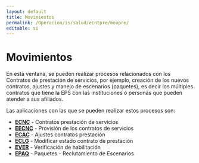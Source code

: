 ```yaml
---
layout: default
title: Movimientos
permalink: /Operacion/is/salud/ecntpre/movpre/
editable: si
---
```


# Movimientos  

En esta ventana, se pueden realizar procesos relacionados con los Contratos de prestación de servicios, por ejemplo, creación de los nuevos contratos, ajustes y manejo de escenarios (paquetes), es decir los múltiples contratos que tiene la EPS con las instituciones o personas que pueden atender a sus afiliados.  

Las aplicaciones con las que se pueden realizar estos procesos son:  

* [**ECNC**](http://docs.oasiscom.com/Operacion/is/salud/ecntpre/movpre/ecnc) - Contratos prestación de servicios  
* [**EECNC**](http://docs.oasiscom.com/Operacion/is/salud/ecntpre/movpre/eecnc) - Provisión de los contratos de servicios  
* [**ECAC**](http://docs.oasiscom.com/Operacion/is/salud/ecntpre/movpre/ecac) - Ajustes contratos prestación  
* [**ECLG**](http://docs.oasiscom.com//Operacion/is/salud/ecntpre/movpre/eclg) - Modificar estado contrato de prestación  
* [**EVER**](http://docs.oasiscom.com//Operacion/is/salud/ecntpre/movpre/ever) - Verificación de habilitación  
* [**EPAQ**](http://docs.oasiscom.com/Operacion/is/salud/ecntpre/movpre/epaq) - Paquetes - Reclutamiento de Escenarios  

